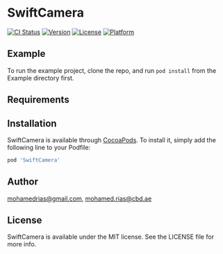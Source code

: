 # SwiftCamera

[![CI Status](http://img.shields.io/travis/mohamedrias@gmail.com/SwiftCamera.svg?style=flat)](https://travis-ci.org/mohamedrias@gmail.com/SwiftCamera)
[![Version](https://img.shields.io/cocoapods/v/SwiftCamera.svg?style=flat)](http://cocoapods.org/pods/SwiftCamera)
[![License](https://img.shields.io/cocoapods/l/SwiftCamera.svg?style=flat)](http://cocoapods.org/pods/SwiftCamera)
[![Platform](https://img.shields.io/cocoapods/p/SwiftCamera.svg?style=flat)](http://cocoapods.org/pods/SwiftCamera)

## Example

To run the example project, clone the repo, and run `pod install` from the Example directory first.

## Requirements

## Installation

SwiftCamera is available through [CocoaPods](http://cocoapods.org). To install
it, simply add the following line to your Podfile:

```ruby
pod 'SwiftCamera'
```

## Author

mohamedrias@gmail.com, mohamed.rias@cbd.ae

## License

SwiftCamera is available under the MIT license. See the LICENSE file for more info.
